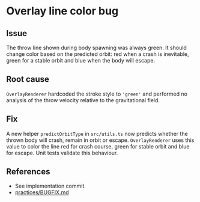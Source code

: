 # Overlay line color bug

## Issue
The throw line shown during body spawning was always green. It should change color based on the predicted orbit: red when a crash is inevitable, green for a stable orbit and blue when the body will escape.

## Root cause
`OverlayRenderer` hardcoded the stroke style to `'green'` and performed no analysis of the throw velocity relative to the gravitational field.

## Fix
A new helper `predictOrbitType` in `src/utils.ts` now predicts whether the thrown body will crash, remain in orbit or escape. `OverlayRenderer` uses this value to color the line red for crash course, green for stable orbit and blue for escape. Unit tests validate this behaviour.

## References
- See implementation commit.
- [practices/BUGFIX.md](../../practices/BUGFIX.md)
